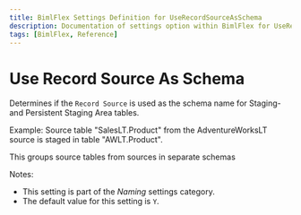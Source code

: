 ```yaml
---
title: BimlFlex Settings Definition for UseRecordSourceAsSchema
description: Documentation of settings option within BimlFlex for UseRecordSourceAsSchema
tags: [BimlFlex, Reference]
---
```


# Use Record Source As Schema

Determines if the `Record Source` is used as the schema name for Staging- and Persistent Staging Area tables.

Example: Source table "SalesLT.Product" from the AdventureWorksLT source is staged in table "AWLT.Product".

This groups source tables from sources in separate schemas

Notes:

* This setting is part of the *Naming* settings category.
* The default value for this setting is `Y`.
